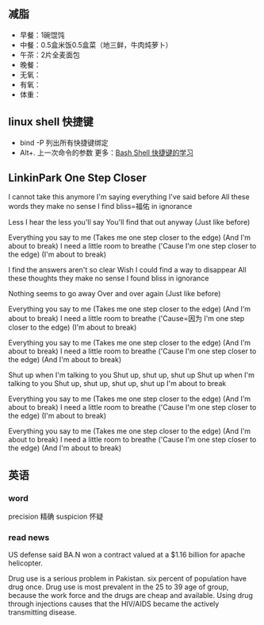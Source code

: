 ## 减脂 ##
* 早餐：1碗馄饨
* 中餐：0.5盒米饭0.5盒菜（地三鲜，牛肉炖萝卜）
* 午茶：2片全麦面包
* 晚餐：
* 无氧：
* 有氧：
* 体重：

## linux shell 快捷键 ##
* bind -P 列出所有快捷键绑定
* Alt+. 上一次命令的参数
更多：[Bash Shell 快捷键的学习](http://dbanotes.net/tech-memo/shell_shortcut.html)


## LinkinPark One Step Closer ##
I cannot take this anymore
I'm saying everything I've said before
All these words they make no sense
I find bliss=福佑 in ignorance

Less I hear the less you'll say
You'll find that out anyway
(Just like before)

Everything you say to me
(Takes me one step closer to the edge)
(And I'm about to break)
I need a little room to breathe
('Cause I'm one step closer to the edge)
(I'm about to break)

I find the answers aren't so clear
Wish I could find a way to disappear
All these thoughts they make no sense
I found bliss in ignorance

Nothing seems to go away
Over and over again
(Just like before)

Everything you say to me
(Takes me one step closer to the edge)
(And I'm about to break)
I need a little room to breathe
('Cause=因为 I'm one step closer to the edge)
(I'm about to break)

Everything you say to me
(Takes me one step closer to the edge)
(And I'm about to break)
I need a little room to breathe
('Cause I'm one step closer to the edge)
(And I'm about to break)

Shut up when I'm talking to you
Shut up, shut up, shut up
Shut up when I'm talking to you
Shut up, shut up, shut up, shut up
I'm about to break

Everything you say to me
(Takes me one step closer to the edge)
(And I'm about to break)
I need a little room to breathe
('Cause I'm one step closer to the edge)
(I'm about to break)

Everything you say to me
(Takes me one step closer to the edge)
(And I'm about to break)
I need a little room to breathe
('Cause I'm one step closer to the edge)
(And I'm about to break)


## 英语 ##

### word ###
precision 精确
suspicion 怀疑
### read news ###


US defense said BA.N won a contract valued at a $1.16 billion for apache helicopter.


Drug use is a serious problem in Pakistan.
six percent of population have drug once.
Drug use is most prevalent in the 25 to 39 age of group,
because the work force and the drugs are cheap and available.
Using drug through injections causes that the HIV/AIDS became the actively transmitting disease.
